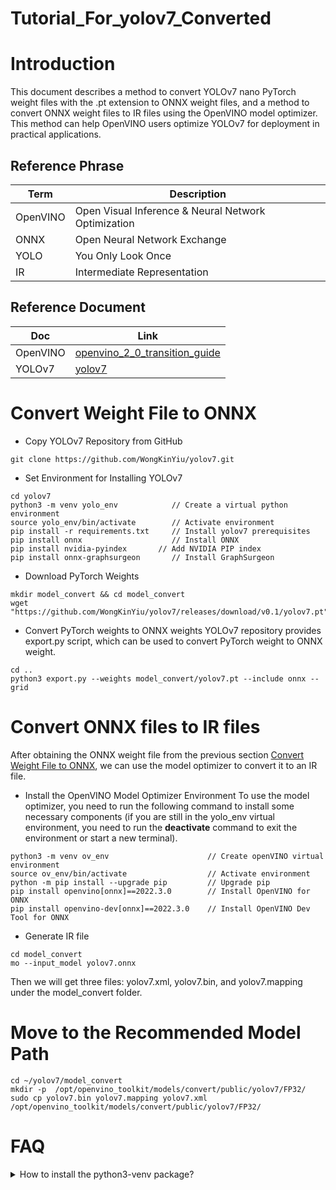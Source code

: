 # Tutorial_For_yolov7_Converted

# Introduction
This document describes a method to convert YOLOv7 nano PyTorch weight files with the .pt extension to ONNX weight files, and a method to convert ONNX weight files to IR 
files using the OpenVINO model optimizer. This method can help OpenVINO users optimize YOLOv7 for deployment in practical applications.

## Reference Phrase
|Term|Description|
|---|---|
|OpenVINO|Open Visual Inference & Neural Network Optimization|
|ONNX|Open Neural Network Exchange|
|YOLO|You Only Look Once|
|IR|Intermediate Representation|

## Reference Document
|Doc|Link|
|---|---|
|OpenVINO|[openvino_2_0_transition_guide](https://docs.openvino.ai/latest/openvino_2_0_transition_guide.html)|
|YOLOv7|[yolov7](https://github.com/WongKinYiu/yolov7)|

# Convert Weight File to ONNX
* Copy YOLOv7 Repository from GitHub
```
git clone https://github.com/WongKinYiu/yolov7.git
```

* Set Environment for Installing YOLOv7
```
cd yolov7
python3 -m venv yolo_env            // Create a virtual python environment
source yolo_env/bin/activate        // Activate environment
pip install -r requirements.txt     // Install yolov7 prerequisites
pip install onnx                    // Install ONNX
pip install nvidia-pyindex	     // Add NVIDIA PIP index
pip install onnx-graphsurgeon       // Install GraphSurgeon
```

* Download PyTorch Weights
```
mkdir model_convert && cd model_convert
wget "https://github.com/WongKinYiu/yolov7/releases/download/v0.1/yolov7.pt"
```

* Convert PyTorch weights to ONNX weights
YOLOv7 repository provides export.py script, which can be used to convert PyTorch weight to ONNX weight.
```
cd ..
python3 export.py --weights model_convert/yolov7.pt --include onnx --grid
```

# Convert ONNX files to IR files
After obtaining the ONNX weight file from the previous section [Convert Weight File to ONNX](#convert-weight-file-to-onnx), we can use the model optimizer to convert it to an IR file.

* Install the OpenVINO Model Optimizer Environment
To use the model optimizer, you need to run the following command to install some necessary components (if you are still in the yolo_env virtual environment, you need to run the **deactivate** command to exit the environment or start a new terminal).
```
python3 -m venv ov_env                      // Create openVINO virtual environment
source ov_env/bin/activate                  // Activate environment
python -m pip install --upgrade pip         // Upgrade pip
pip install openvino[onnx]==2022.3.0        // Install OpenVINO for ONNX
pip install openvino-dev[onnx]==2022.3.0    // Install OpenVINO Dev Tool for ONNX
```

* Generate IR file
```
cd model_convert
mo --input_model yolov7.onnx
```
Then we will get three files: yolov7.xml, yolov7.bin, and yolov7.mapping under the model_convert folder.

# Move to the Recommended Model Path
```
cd ~/yolov7/model_convert
mkdir -p  /opt/openvino_toolkit/models/convert/public/yolov7/FP32/
sudo cp yolov7.bin yolov7.mapping yolov7.xml /opt/openvino_toolkit/models/convert/public/yolov7/FP32/
```

# FAQ

<p>
<details>
<summary>How to install the python3-venv package?</summary>

On Debian/Ubuntu systems, you need to install the python3-venv package using the following command.
```
apt-get update
apt-get install python3-venv
```
You may need to use sudo with that command. After installing, recreate your virtual environment.
</details>
</p>
